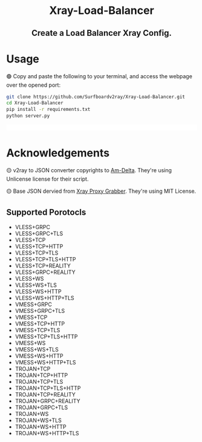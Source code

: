 <h1 align="center">
  Xray-Load-Balancer
</h1>

<h2 align="center">
Create a Load Balancer Xray Config.
</h2>

# Usage
🟢 Copy and paste the following to your terminal, and access the webpage over the opened port:

```bash
git clone https://github.com/Surfboardv2ray/Xray-Load-Balancer.git
cd Xray-Load-Balancer
pip install -r requirements.txt
python server.py

```

![0](https://raw.githubusercontent.com/Surfboardv2ray/v2ray-refiner/90c9fe1c9b4c3836d09e925af2398681343c5ff1/assets/redline.gif)

# Acknowledgements
🟡 v2ray to JSON converter copyrights to [Am-Delta](https://github.com/Am-Delta/v2ray-to-json). They're using Unlicense license for their script.

🟡 Base JSON dervied from [Xray Proxy Grabber](https://github.com/MrMohebi/xray-proxy-grabber-telegram). They're using MIT License.

## Supported Porotocls

- VLESS+GRPC
- VLESS+GRPC+TLS
- VLESS+TCP
- VLESS+TCP+HTTP
- VLESS+TCP+TLS
- VLESS+TCP+TLS+HTTP
- VLESS+TCP+REALITY
- VLESS+GRPC+REALITY
- VLESS+WS
- VLESS+WS+TLS
- VLESS+WS+HTTP
- VLESS+WS+HTTP+TLS
- VMESS+GRPC
- VMESS+GRPC+TLS
- VMESS+TCP
- VMESS+TCP+HTTP
- VMESS+TCP+TLS
- VMESS+TCP+TLS+HTTP
- VMESS+WS
- VMESS+WS+TLS
- VMESS+WS+HTTP
- VMESS+WS+HTTP+TLS
- TROJAN+TCP
- TROJAN+TCP+HTTP
- TROJAN+TCP+TLS
- TROJAN+TCP+TLS+HTTP
- TROJAN+TCP+REALITY
- TROJAN+GRPC+REALITY
- TROJAN+GRPC+TLS
- TROJAN+WS
- TROJAN+WS+TLS
- TROJAN+WS+HTTP
- TROJAN+WS+HTTP+TLS
